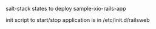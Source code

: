 salt-stack states to deploy sample-xio-rails-app

init script to start/stop application is in /etc/init.d/railsweb

